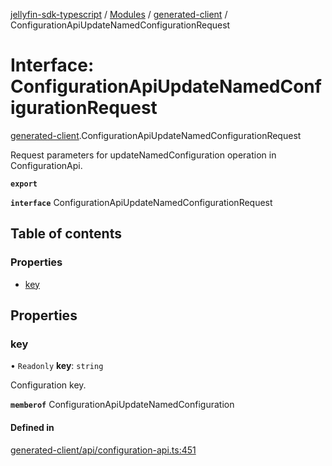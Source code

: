[jellyfin-sdk-typescript](../README.md) / [Modules](../modules.md) / [generated-client](../modules/generated_client.md) / ConfigurationApiUpdateNamedConfigurationRequest

# Interface: ConfigurationApiUpdateNamedConfigurationRequest

[generated-client](../modules/generated_client.md).ConfigurationApiUpdateNamedConfigurationRequest

Request parameters for updateNamedConfiguration operation in ConfigurationApi.

**`export`**

**`interface`** ConfigurationApiUpdateNamedConfigurationRequest

## Table of contents

### Properties

- [key](generated_client.ConfigurationApiUpdateNamedConfigurationRequest.md#key)

## Properties

### key

• `Readonly` **key**: `string`

Configuration key.

**`memberof`** ConfigurationApiUpdateNamedConfiguration

#### Defined in

[generated-client/api/configuration-api.ts:451](https://github.com/thornbill/jellyfin-sdk-typescript/blob/c0c5b18/src/generated-client/api/configuration-api.ts#L451)
